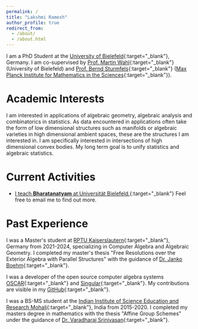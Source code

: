 ```yaml
---
permalink: /
title: "Lakshmi Ramesh"
author_profile: true
redirect_from: 
  - /about/
  - /about.html
---
```


I am a PhD Student at the [University of Bielefeld](https://www.uni-bielefeld.de){:target="_blank"}, Germany. I am co-supervised by [Prof. Martin Wahl](https://ekvv.uni-bielefeld.de/pers_publ/publ/PersonDetail.jsp?personId=397650776&lang=EN){:target="_blank"} (University of Bielefeld) and [Prof. Bernd Sturmfels](https://math.berkeley.edu/~bernd/){:target="_blank"} ([Max Planck Institute for Mathematics in the Sciences](https://www.mis.mpg.de){:target="_blank"}).

Academic Interests
===
I am interested in applications of algebraic geometry, algebraic analysis and combinatorics in statistics. As data encountered in applications often take the form of low dimensional structures such as manifolds or algebraic varieties in high dimensional ambient spaces, these are the structures I am interested in. I am specifically interested in intersections of high dimensional convex bodies. My long term goal is to unify statistics and algebraic statistics. 

Current Activities
======
* [I teach **Bharatanatyam** at Universität Bielefeld.](https://hsp.sport.uni-bielefeld.de/angebote/aktueller_zeitraum/_Indischer_Tanz.html){:target="_blank"} Feel free to email me to find out more.

Past Experience
===
I was a Master's student at [RPTU Kaiserslautern](https://rptu.de){:target="_blank"}, Germany from 2021-2024, specializing in Computer Algebra and Algebraic Geometry. I completed my master's thesis "Free Resolutions over the Exterior Algebra with Parallel Structures" with the guidance of [Dr. Janko Boehm](https://agag-jboehm.math.rptu.de/~boehm/){:target="_blank"}.  

I was a developer of the open source computer algebra systems [OSCAR](https://www.oscar-system.org){:target="_blank"} and [Singular](https://www.singular.uni-kl.de){:target="_blank"}. My contributions are visible in my [GitHub](https://github.com/Lax202){:target="_blank"}.

I was a BS-MS student at the [Indian Institute of Science Education and Research Mohali](https://www.singular.uni-kl.de){:target="_blank"}, India from 2015-2020. I completed my masters degree in mathematics with the thesis "Affine Group Schemes" under the guidance of [Dr. Varadharaj Srinivasan](https://www.iisermohali.ac.in/faculty/dms/ravisri){:target="_blank"}.  